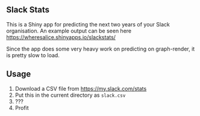 
## Slack Stats

This is a Shiny app for predicting the next two years of your Slack organisation.  An example output can be seen here <https://wheresalice.shinyapps.io/slackstats/>

Since the app does some very heavy work on predicting on graph-render, it is pretty slow to load.

## Usage

1. Download a CSV file from <https://my.slack.com/stats>
2. Put this in the current directory as `slack.csv`
3. ???
4. Profit